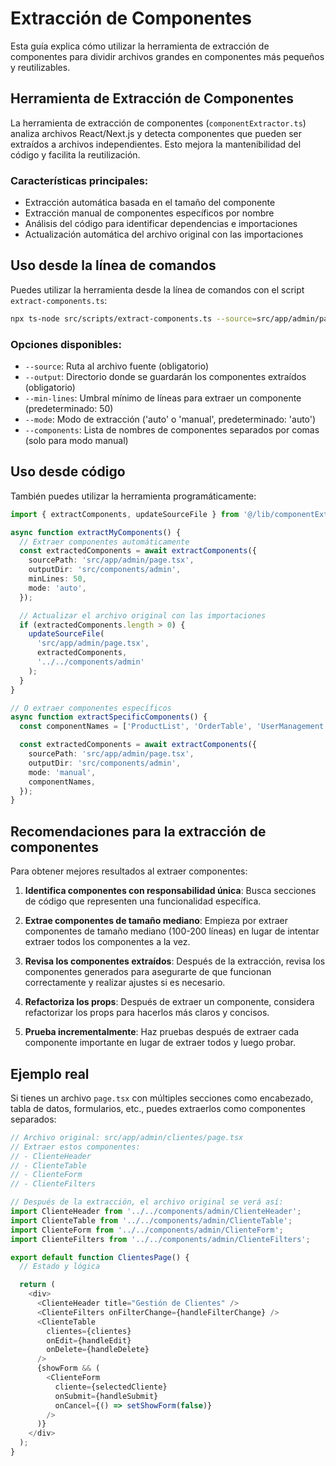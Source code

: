 # Extracción de Componentes

Esta guía explica cómo utilizar la herramienta de extracción de componentes para dividir archivos grandes en componentes más pequeños y reutilizables.

## Herramienta de Extracción de Componentes

La herramienta de extracción de componentes (`componentExtractor.ts`) analiza archivos React/Next.js y detecta componentes que pueden ser extraídos a archivos independientes. Esto mejora la mantenibilidad del código y facilita la reutilización.

### Características principales:

- Extracción automática basada en el tamaño del componente
- Extracción manual de componentes específicos por nombre
- Análisis del código para identificar dependencias e importaciones
- Actualización automática del archivo original con las importaciones

## Uso desde la línea de comandos

Puedes utilizar la herramienta desde la línea de comandos con el script `extract-components.ts`:

```bash
npx ts-node src/scripts/extract-components.ts --source=src/app/admin/page.tsx --output=src/components/admin --min-lines=50
```

### Opciones disponibles:

- `--source`: Ruta al archivo fuente (obligatorio)
- `--output`: Directorio donde se guardarán los componentes extraídos (obligatorio)
- `--min-lines`: Umbral mínimo de líneas para extraer un componente (predeterminado: 50)
- `--mode`: Modo de extracción ('auto' o 'manual', predeterminado: 'auto')
- `--components`: Lista de nombres de componentes separados por comas (solo para modo manual)

## Uso desde código

También puedes utilizar la herramienta programáticamente:

```typescript
import { extractComponents, updateSourceFile } from '@/lib/componentExtractor';

async function extractMyComponents() {
  // Extraer componentes automáticamente
  const extractedComponents = await extractComponents({
    sourcePath: 'src/app/admin/page.tsx',
    outputDir: 'src/components/admin',
    minLines: 50,
    mode: 'auto',
  });

  // Actualizar el archivo original con las importaciones
  if (extractedComponents.length > 0) {
    updateSourceFile(
      'src/app/admin/page.tsx',
      extractedComponents,
      '../../components/admin'
    );
  }
}

// O extraer componentes específicos
async function extractSpecificComponents() {
  const componentNames = ['ProductList', 'OrderTable', 'UserManagement'];

  const extractedComponents = await extractComponents({
    sourcePath: 'src/app/admin/page.tsx',
    outputDir: 'src/components/admin',
    mode: 'manual',
    componentNames,
  });
}
```

## Recomendaciones para la extracción de componentes

Para obtener mejores resultados al extraer componentes:

1. **Identifica componentes con responsabilidad única**: Busca secciones de código que representen una funcionalidad específica.

2. **Extrae componentes de tamaño mediano**: Empieza por extraer componentes de tamaño mediano (100-200 líneas) en lugar de intentar extraer todos los componentes a la vez.

3. **Revisa los componentes extraídos**: Después de la extracción, revisa los componentes generados para asegurarte de que funcionan correctamente y realizar ajustes si es necesario.

4. **Refactoriza los props**: Después de extraer un componente, considera refactorizar los props para hacerlos más claros y concisos.

5. **Prueba incrementalmente**: Haz pruebas después de extraer cada componente importante en lugar de extraer todos y luego probar.

## Ejemplo real

Si tienes un archivo `page.tsx` con múltiples secciones como encabezado, tabla de datos, formularios, etc., puedes extraerlos como componentes separados:

```typescript
// Archivo original: src/app/admin/clientes/page.tsx
// Extraer estos componentes:
// - ClienteHeader
// - ClienteTable
// - ClienteForm
// - ClienteFilters

// Después de la extracción, el archivo original se verá así:
import ClienteHeader from '../../components/admin/ClienteHeader';
import ClienteTable from '../../components/admin/ClienteTable';
import ClienteForm from '../../components/admin/ClienteForm';
import ClienteFilters from '../../components/admin/ClienteFilters';

export default function ClientesPage() {
  // Estado y lógica

  return (
    <div>
      <ClienteHeader title="Gestión de Clientes" />
      <ClienteFilters onFilterChange={handleFilterChange} />
      <ClienteTable
        clientes={clientes}
        onEdit={handleEdit}
        onDelete={handleDelete}
      />
      {showForm && (
        <ClienteForm
          cliente={selectedCliente}
          onSubmit={handleSubmit}
          onCancel={() => setShowForm(false)}
        />
      )}
    </div>
  );
}
```
